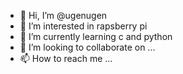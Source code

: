 - 👋 Hi, I’m @ugenugen
- 👀 I’m interested in rapsberry pi
- 🌱 I’m currently learning c and python
- 💞️ I’m looking to collaborate on ...
- 📫 How to reach me ...

<!---
ugenugen/ugenugen is a ✨ special ✨ repository because its `README.md` (this file) appears on your GitHub profile.
You can click the Preview link to take a look at your changes.
--->
